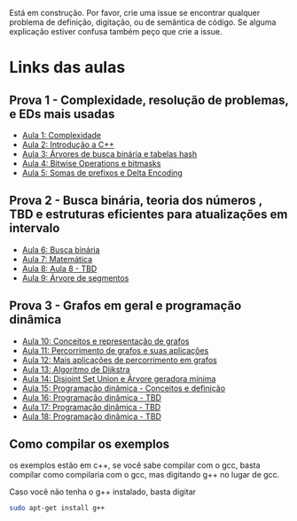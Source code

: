 
Está em construção. Por favor, crie uma issue se encontrar qualquer problema de definição, digitação, ou de semântica de código. Se alguma explicação estiver confusa também peço que crie a issue.

# Links das aulas

## Prova 1 - Complexidade, resolução de problemas, e EDs mais usadas
- [Aula 1: Complexidade](Aula01/README.md)
- [Aula 2: Introdução a C++](Aula02/README.md)
- [Aula 3: Árvores de busca binária e tabelas hash](Aula03/README.md)
- [Aula 4: Bitwise Operations e bitmasks](Aula04/README.md)
- [Aula 5: Somas de prefixos e Delta Encoding](Aula05/README.md)

## Prova 2 - Busca binária, teoria dos números , TBD e estruturas eficientes para atualizações em intervalo

- [Aula 6: Busca binária](Aula06/README.md)
- [Aula 7: Matemática](Aula07/README.md)
- [Aula 8: Aula 8 - TBD](Aula08/README.md)
- [Aula 9: Árvore de segmentos](Aula09/README.md)

## Prova 3 - Grafos em geral e programação dinâmica

- [Aula 10: Conceitos e representação de grafos](Aula10/README.md)
- [Aula 11: Percorrimento de grafos e suas aplicações](Aula11/README.md)
- [Aula 12: Mais aplicações de percorrimento em grafos](Aula12/README.md)
- [Aula 13: Algoritmo de Dijkstra](Aula13/README.md)
- [Aula 14: Disjoint Set Union e Árvore geradora mínima](Aula14/README.md)
- [Aula 15: Programação dinâmica - Conceitos e definição](Aula15/README.md)
- [Aula 16: Programação dinâmica - TBD](Aula16/README.md) 
- [Aula 17: Programação dinâmica - TBD](Aula17/README.md) 
- [Aula 18: Programação dinâmica - TBD](Aula18/README.md)

Como compilar os exemplos
-------------------------
os exemplos estão em c++, se você sabe compilar com o gcc, basta compilar como compilaria com o gcc, mas digitando g++ no lugar de gcc.

Caso você não tenha o g++ instalado, basta digitar 
```bash
sudo apt-get install g++
```
